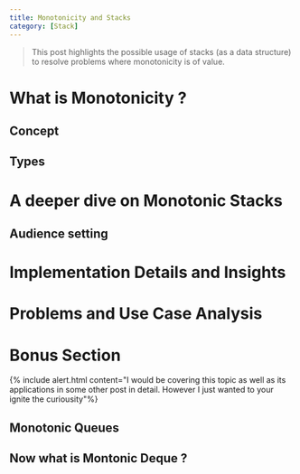 ```yaml
---
title: Monotonicity and Stacks
category: [Stack]
---
```


> This post highlights the possible usage of stacks (as a data structure) to resolve problems where monotonicity is of value.



# What is Monotonicity ?
 

## Concept




## Types



# A deeper dive on Monotonic Stacks


## Audience setting 


# Implementation Details and Insights




# Problems and Use Case Analysis


# Bonus Section 
{% include alert.html content="I would be covering this topic as well as its applications in some other post in detail. However I just wanted to your ignite the curiousity"%}

## Monotonic Queues 


## Now what is Montonic Deque ? 